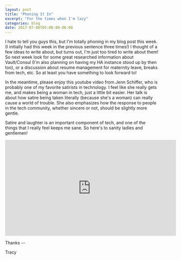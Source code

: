 ```yaml
---
layout: post
title: "Phoning It In"
excerpt: "For the times when I'm lazy"
categories: blog
date: 2017-07-06T05:00:00-06:00
---
```


I hate to tell you guys this, but I'm totally phoning in my blog post this week.  (I initially had this week in the previous sentence three times!)  I thought of a few ideas to write about, but turns out, I'm just too tired to write about them!  So next week look for some great researched information about Vault/Consul (I'm also planning on having my HA instance stood up by then too), or a discussion about resume management for maternity leave, breaks from tech, etc.  So at least you have something to look forward to!

In the meantime, please enjoy this youtube video from Jenn Schiffer, who is probably one of my favorite satirists in technology.  I feel like she really gets me, and makes being a woman in tech, just a little bit easier.  Her talk is about how satire being taken literally (because she's a woman) can really cause a world of trouble.  She also emphasizes how the response to people in the tech community, whether sincere or not, should be slightly more gentle.

Satire and laughter is an important component of tech, and one of the things that I really feel keeps me sane.  So here's to sanity ladies and gentlemen!

<iframe width="560" height="315" src="https://www.youtube.com/embed/wewAC5X_CZ8" frameborder="0" allowfullscreen></iframe>

Thanks --

Tracy
